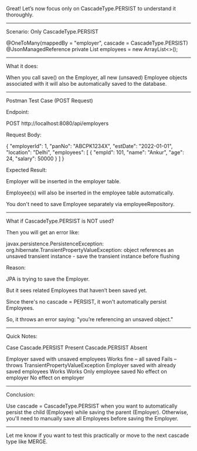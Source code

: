 Great! Let’s now focus only on CascadeType.PERSIST to understand it thoroughly.


---

Scenario: Only CascadeType.PERSIST

@OneToMany(mappedBy = "employer", cascade = CascadeType.PERSIST)
@JsonManagedReference
private List<Employee> employees = new ArrayList<>();


---

What it does:

When you call save() on the Employer, all new (unsaved) Employee objects associated with it will also be automatically saved to the database.


---

Postman Test Case (POST Request)

Endpoint:

POST http://localhost:8080/api/employers

Request Body:

{
  "employerId": 1,
  "panNo": "ABCPK1234X",
  "estDate": "2022-01-01",
  "location": "Delhi",
  "employees": [
    {
      "empId": 101,
      "name": "Ankur",
      "age": 24,
      "salary": 50000
    }
  ]
}

Expected Result:

Employer will be inserted in the employer table.

Employee(s) will also be inserted in the employee table automatically.

You don't need to save Employee separately via employeeRepository.



---

What if CascadeType.PERSIST is NOT used?

Then you will get an error like:

javax.persistence.PersistenceException: 
org.hibernate.TransientPropertyValueException: 
object references an unsaved transient instance - save the transient instance before flushing

Reason:

JPA is trying to save the Employer.

But it sees related Employees that haven’t been saved yet.

Since there's no cascade = PERSIST, it won't automatically persist Employees.

So, it throws an error saying: "you’re referencing an unsaved object."



---

Quick Notes:

Case	Cascade.PERSIST Present	Cascade.PERSIST Absent

Employer saved with unsaved employees	Works fine – all saved	Fails – throws TransientPropertyValueException
Employer saved with already saved employees	Works	Works
Only employee saved	No effect on employer	No effect on employer



---

Conclusion:

Use cascade = CascadeType.PERSIST when you want to automatically persist the child (Employee) while saving the parent (Employer). Otherwise, you'll need to manually save all Employees before saving the Employer.


---

Let me know if you want to test this practically or move to the next cascade type like MERGE.


